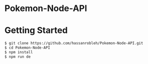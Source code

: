 # Pokemon-Node-API

# Getting Started

```bash
$ git clone https://github.com/hassanrobleh/Pokemon-Node-API.git
$ cd Pokemon-Node-API
$ npm install 
$ npm run de
